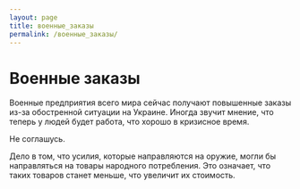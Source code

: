 ```yaml
---
layout: page
title: военные_заказы
permalink: /военные_заказы/
---
```

# Военные заказы

Военные предприятия всего мира сейчас получают повышенные заказы из-за обостренной ситуации на Украине. Иногда звучит мнение, что теперь у людей будет работа, что хорошо в кризисное время.

Не соглашусь.

Дело в том, что усилия, которые направляются на оружие, могли бы направляться на товары народного потребления. Это означает, что таких товаров станет меньше, что увеличит их стоимость.


